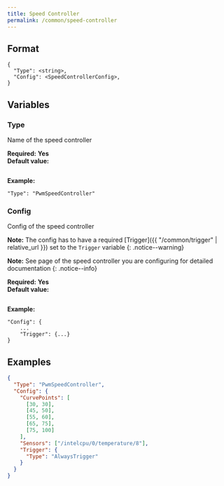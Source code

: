 ```yaml
---
title: Speed Controller
permalink: /common/speed-controller
---
```


## Format

~~~
{
  "Type": <string>,
  "Config": <SpeedControllerConfig>,
}
~~~

## Variables

### Type
<div class="variable-block" markdown="block">

Name of the speed controller

**Required:** **Yes**<br>
**Default value:**
~~~
~~~
**Example:**
~~~
"Type": "PwmSpeedController"
~~~

</div>

### Config
<div class="variable-block" markdown="block">

Config of the speed controller

**Note:** The config has to have a required [Trigger]({{ "/common/trigger" | relative_url }}) set to the `Trigger` variable
{: .notice--warning}

**Note:** See page of the speed controller you are configuring for detailed documentation
{: .notice--info}

**Required:** **Yes**<br>
**Default value:**
~~~
~~~
**Example:**
~~~
"Config": {
    ...
    "Trigger": {...}
}
~~~

</div>

## Examples
~~~ json
{
  "Type": "PwmSpeedController", 
  "Config": {
    "CurvePoints": [
      [30, 30],
      [45, 50],
      [55, 60],
      [65, 75],
      [75, 100]
    ],
    "Sensors": ["/intelcpu/0/temperature/8"],
    "Trigger": {
      "Type": "AlwaysTrigger"
    }
  }
}
~~~